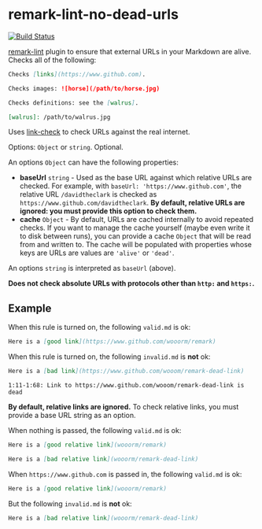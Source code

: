 # remark-lint-no-dead-urls

[![Build Status](https://travis-ci.org/davidtheclark/remark-lint-no-dead-urls.svg?branch=master)](https://travis-ci.org/davidtheclark/remark-lint-no-dead-urls)

[remark-lint](https://github.com/wooorm/remark-lint) plugin to ensure that external URLs in your Markdown are alive.
Checks all of the following:

```md
Checks [links](https://www.github.com).

Checks images: ![horse](/path/to/horse.jpg)

Checks definitions: see the [walrus].

[walrus]: /path/to/walrus.jpg
```

Uses [link-check](https://github.com/tcort/link-check) to check URLs against the real internet.

Options: `Object` or `string`. Optional.

An options `Object` can have the following properties:

- **baseUrl** `string` - Used as the base URL against which relative URLs are checked.
  For example, with `baseUrl: 'https://www.github.com'`, the relative URL `/davidtheclark` is checked as `https://www.github.com/davidtheclark`.
  **By default, relative URLs are ignored: you must provide this option to check them.**
- **cache** `Object` - By default, URLs are cached internally to avoid repeated checks.
  If you want to manage the cache yourself (maybe even write it to disk between runs), you can provide a cache `Object` that will be read from and written to.
  The cache will be populated with properties whose keys are URLs are values are `'alive'` or `'dead'`.

An options `string` is interpreted as `baseUrl` (above).

**Does not check absolute URLs with protocols other than `http:` and `https:`.**

## Example

When this rule is turned on, the following `valid.md` is ok:

```md
Here is a [good link](https://www.github.com/wooorm/remark)
```

When this rule is turned on, the following `invalid.md` is **not** ok:

```md
Here is a [bad link](https://www.github.com/wooom/remark-dead-link)
```

```
1:11-1:68: Link to https://www.github.com/wooom/remark-dead-link is dead
```

**By default, relative links are ignored.**
To check relative links, you must provide a base URL string as an option.

When nothing is passed, the following `valid.md` is ok:

```md
Here is a [good relative link](wooorm/remark)

Here is a [bad relative link](wooorm/remark-dead-link)
```

When `https://www.github.com` is passed in, the following `valid.md` is ok:

```md
Here is a [good relative link](wooorm/remark)
```

But the following `invalid.md` is **not** ok:

```md
Here is a [bad relative link](wooorm/remark-dead-link)
```
